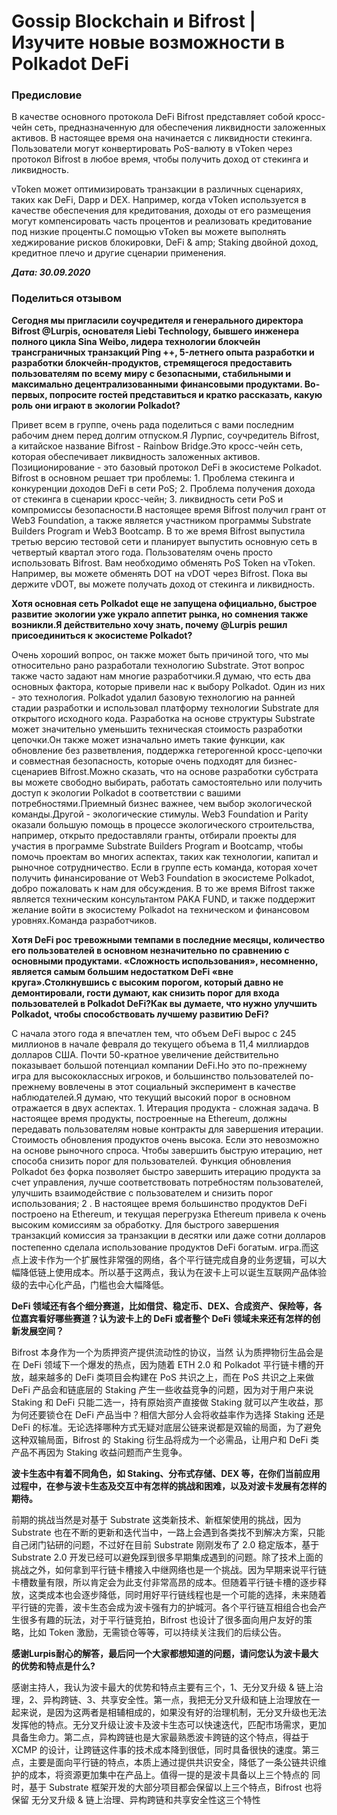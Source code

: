 # Gossip Blockchain и Bifrost | Изучите новые возможности в Polkadot DeFi

### Предисловие

В качестве основного протокола DeFi Bifrost представляет собой кросс-чейн сеть, предназначенную для обеспечения ликвидности заложенных активов. В настоящее время она начинается с ликвидности стекинга. Пользователи могут конвертировать PoS-валюту в vToken через протокол Bifrost в любое время, чтобы получить доход от стекинга и ликвидность.

vToken может оптимизировать транзакции в различных сценариях, таких как DeFi, Dapp и DEX. Например, когда vToken используется в качестве обеспечения для кредитования, доходы от его размещения могут компенсировать часть процентов и реализовать кредитование под низкие проценты.С помощью vToken вы можете выполнять хеджирование рисков блокировки, DeFi & amp; Staking двойной доход, кредитное плечо и другие сценарии применения.

***Дата: 30.09.2020***

### Поделиться отзывом

**Сегодня мы пригласили соучредителя и генерального директора Bifrost @Lurpis, основателя Liebi Technology, бывшего инженера полного цикла Sina Weibo, лидера технологии блокчейн трансграничных транзакций Ping ++, 5-летнего опыта разработки и разработки блокчейн-продуктов, стремящегося предоставить пользователям по всему миру с безопасными, стабильными и максимально децентрализованными финансовыми продуктами. Во-первых, попросите гостей представиться и кратко рассказать, какую роль они играют в экологии Polkadot?**

Привет всем в группе, очень рада поделиться с вами последним рабочим днем ​​перед долгим отпуском.Я Лурпис, соучредитель Bifrost, а китайское название Bifrost - Rainbow Bridge.Это кросс-чейн сеть, которая обеспечивает ликвидность заложенных активов. Позиционирование - это базовый протокол DeFi в экосистеме Polkadot. Bifrost в основном решает три проблемы: 1. Проблема стекинга и конкуренции доходов DeFi в сети PoS; 2. Проблема получения дохода от стекинга в сценарии кросс-чейн; 3. ликвидность сети PoS и компромиссы безопасности.В настоящее время Bifrost получил грант от Web3 Foundation, а также является участником программы Substrate Builders Program и Web3 Bootcamp. В то же время Bifrost выпустила третью версию тестовой сети и планирует выпустить основную сеть в четвертый квартал этого года. Пользователям очень просто использовать Bifrost. Вам необходимо обменять PoS Token на vToken. Например, вы можете обменять DOT на vDOT через Bifrost. Пока вы держите vDOT, вы можете получать доход от стекинга и ликвидность.

**Хотя основная сеть Polkadot еще не запущена официально, быстрое развитие экологии уже украло аппетит рынка, но сомнения также возникли.Я действительно хочу знать, почему @Lurpis решил присоединиться к экосистеме Polkadot?**

Очень хороший вопрос, он также может быть причиной того, что мы относительно рано разработали технологию Substrate. Этот вопрос также часто задают нам многие разработчики.Я думаю, что есть два основных фактора, которые привели нас к выбору Polkadot. Один из них - это технология. Polkadot удалил базовую технологию на ранней стадии разработки и использовал платформу технологии Substrate для открытого исходного кода. Разработка на основе структуры Substrate может значительно уменьшить техническая стоимость разработки цепочки.Он также может изначально иметь такие функции, как обновление без разветвления, поддержка гетерогенной кросс-цепочки и совместная безопасность, которые очень подходят для бизнес-сценариев Bifrost.Можно сказать, что на основе разработки субстрата вы можете свободно выбирать, работать самостоятельно или получить доступ к экологии Polkadot в соответствии с вашими потребностями.Приемный бизнес важнее, чем выбор экологической команды.Другой - экологические стимулы. Web3 Foundation и Parity оказали большую помощь в процессе экологического строительства, например, открыто предоставляли гранты, отбирали проекты для участия в программе Substrate Builders Program и Bootcamp, чтобы помочь проектам во многих аспектах, таких как технологии, капитал и рыночное сотрудничество. Если в группе есть команда, которая хочет получить финансирование от Web3 Foundation в экосистеме Polkadot, добро пожаловать к нам для обсуждения. В то же время Bifrost также является техническим консультантом PAKA FUND, и также поддержит желание войти в экосистему Polkadot на техническом и финансовом уровнях.Команда разработчиков.

**Хотя DeFi рос тревожными темпами в последние месяцы, количество его пользователей в основном незначительно по сравнению с основными продуктами. «Сложность использования», несомненно, является самым большим недостатком DeFi «вне круга».Столкнувшись с высоким порогом, который давно не демонтировали, гости думают, как снизить порог для входа пользователей в Polkadot DeFi?Как вы думаете, что нужно улучшить Polkadot, чтобы способствовать лучшему развитию DeFi?**

С начала этого года я впечатлен тем, что объем DeFi вырос с 245 миллионов в начале февраля до текущего объема в 11,4 миллиардов долларов США. Почти 50-кратное увеличение действительно показывает большой потенциал компании DeFi.Но это по-прежнему игра для высококлассных игроков, и большинство пользователей по-прежнему вовлечены в этот социальный эксперимент в качестве наблюдателей.Я думаю, что текущий высокий порог в основном отражается в двух аспектах. 1. Итерация продукта - сложная задача. В настоящее время продукты, построенные на Ethereum, должны передавать пользователям новые контракты для завершения итерации. Стоимость обновления продуктов очень высока. Если это невозможно на основе рыночного спроса. Чтобы завершить быструю итерацию, нет способа снизить порог для пользователей. Функция обновления Polkadot без форка позволяет быстро завершить итерацию продукта за счет управления, лучше соответствовать потребностям пользователей, улучшить взаимодействие с пользователем и снизить порог использования; 2 . В настоящее время большинство продуктов DeFi построено на Ethereum, и текущая перегрузка Ethereum привела к очень высоким комиссиям за обработку. Для быстрого завершения транзакций комиссия за транзакции в десятки или даже сотни долларов постепенно сделала использование продуктов DeFi богатым. игра.而这点上波卡作为一个扩展性非常强的网络，各个平行链完成自身的业务逻辑，可以大幅降低链上使用成本。所以基于这两点，我认为在波卡上可以诞生互联网产品体验级的去中心化产品，门槛也会大幅降低。

**DeFi 领域还有各个细分赛道，比如借贷、稳定币、DEX、合成资产、保险等，各位嘉宾看好哪些赛道？认为波卡上的 DeFi 或者整个 DeFi 领域未来还有怎样的创新发展空间？**

Bifrost 本身作为一个为质押资产提供流动性的协议，当然 认为质押物衍生品会是在 DeFi 领域下一个爆发的热点，因为随着 ETH 2.0 和 Polkadot 平行链卡槽的开放，越来越多的 DeFi 类项目会构建在 PoS 共识之上，而在 PoS 共识之上来做 DeFi 产品会和链底层的 Staking 产生一些收益竞争的问题，因为对于用户来说 Staking 和 DeFi 只能二选一，持有原始资产直接做 Staking 就可以产生收益，那为何还要锁仓在 DeFi 产品当中？相信大部分人会将收益率作为选择 Staking 还是 DeFi 的标准。无论选择哪种方式无疑对底层公链来说都是双输的局面，为了避免这种双输局面，Bifrost 的 Staking 衍生品将成为一个必需品，让用户和 DeFi 类产品不再因为 Staking 收益问题而产生竞争。

**波卡生态中有着不同角色，如 Staking、分布式存储、DEX 等，在你们当前应用过程中，在参与波卡生态及交互中有怎样的挑战和困难，以及对波卡发展有怎样的期待。**

前期的挑战当然是对基于 Substrate 这类新技术、新框架使用的挑战，因为 Substrate 也在不断的更新和迭代当中，一路上会遇到各类找不到解决方案，只能自己闭门钻研的问题，不过好在目前 Substrate 刚刚发布了 2.0 稳定版本，基于 Substrate 2.0 开发已经可以避免踩到很多早期集成遇到的问题。除了技术上面的挑战之外，如何拿到平行链卡槽接入中继网络也是一个挑战。因为早期来说平行链卡槽数量有限，所以肯定会为此支付非常高昂的成本。但随着平行链卡槽的逐步释放，这类成本也会逐步降低，同时用好平行链线程也是一个可能的选择，未来随着平行链的完善，波卡生态会成为波卡强有力的护城河。各个平行链互相组合也会产生很多有趣的玩法，对于平行链竞拍，Bifrost 也设计了很多面向用户友好的策略，比如 Token 激励，无需锁仓等等，可以持续关注我们的后续公告。

**感谢Lurpis耐心的解答，最后问一个大家都想知道的问题，请问您认为波卡最大的优势和特点是什么?**

感谢主持人，我认为波卡最大的优势和特点主要有三个，1、无分叉升级 & 链上治理，2、异构跨链、3、共享安全性。第一点，我把无分叉升级和链上治理放在一起来说，是因为这两者是相辅相成的，如果没有好的治理机制，无分叉升级也无法发挥他的特点。无分叉升级让波卡及波卡生态可以快速迭代，匹配市场需求，更加具备生命力。第二点，异构跨链也是大家最熟悉波卡跨链的这个特点，得益于 XCMP 的设计，让跨链这件事的技术成本降到很低，同时具备很快的速度。第三点，主要是面向平行链的特点，本质上通过提供共识安全，降低了一条公链共识维护的成本，将资源更加集中在产品上。值得一提的是波卡具备以上三个特点的 同时，基于 Substrate 框架开发的大部分项目都会保留以上三个特点，Bifrost 也将保留 无分叉升级 & 链上治理、异构跨链和共享安全性这三个特性